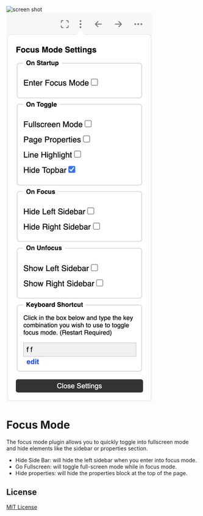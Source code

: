 <img alt="screen shot" src="https://raw.githubusercontent.com/sethfair/logseq-focus-mode/main/screen1.png"/><br/>
<img alt="screen shot" src="https://raw.githubusercontent.com/sethfair/logseq-focus-mode/main/screen2.png"/>

# Focus Mode
The focus mode plugin allows you to quickly toggle into fullscreen mode and hide elements like the sidebar or properties section.

* Hide Side Bar: will hide the left sidebar when you enter into focus mode.
* Go Fullscreen: will toggle full-screen mode while in focus mode.
* Hide properties: will hide the properties block at the top of the page.

## License

[MIT License](./LICENSE)